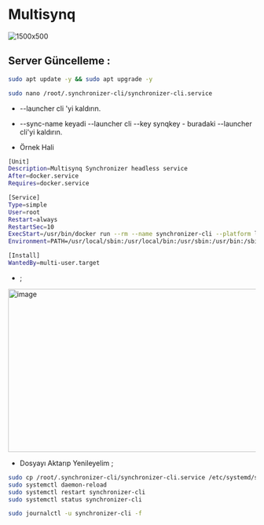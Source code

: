 # Multisynq

![1500x500](https://github.com/user-attachments/assets/d51c1cc9-d5c2-460a-9571-74859194d5d6)



## Server Güncelleme : 

```bash
sudo apt update -y && sudo apt upgrade -y
```

```bash
sudo nano /root/.synchronizer-cli/synchronizer-cli.service
```

- --launcher cli 'yi kaldırın.
- --sync-name keyadi --launcher cli --key synqkey - buradaki --launcher cli'yi kaldırın.

- Örnek Hali

```bash
[Unit]
Description=Multisynq Synchronizer headless service
After=docker.service
Requires=docker.service

[Service]
Type=simple
User=root
Restart=always
RestartSec=10
ExecStart=/usr/bin/docker run --rm --name synchronizer-cli --platform linux/amd64 cdrakep/synqchronizer:latest --depin wss://api.multisynq.io/depin --sync-name burayakedadiniz --key burayasynckey --wallet monadcüzdanadresi
Environment=PATH=/usr/local/sbin:/usr/local/bin:/usr/sbin:/usr/bin:/sbin:/bin

[Install]
WantedBy=multi-user.target

```

- ; 

<img width="1595" height="332" alt="image" src="https://github.com/user-attachments/assets/9d0dfa70-483f-42f6-abfe-7dee562e7ad0" />


- Dosyayı Aktarıp Yenileyelim ; 

```bash
sudo cp /root/.synchronizer-cli/synchronizer-cli.service /etc/systemd/system/
sudo systemctl daemon-reload
sudo systemctl restart synchronizer-cli
sudo systemctl status synchronizer-cli
```


```bash
sudo journalctl -u synchronizer-cli -f
```

